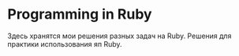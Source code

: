 # Programming in Ruby
 Здесь хранятся мои решения разных задач на Ruby. Решения для практики использования яп Ruby.
